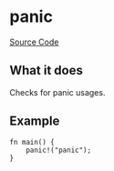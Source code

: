 # panic

[Source Code](https://github.com/software-mansion/cairo-lint/tree/main/crates/cairo-lint-core/src/lints/panic.rs#L29)

## What it does

Checks for panic usages.

## Example

```cairo
fn main() {
    panic!("panic");
}
```
